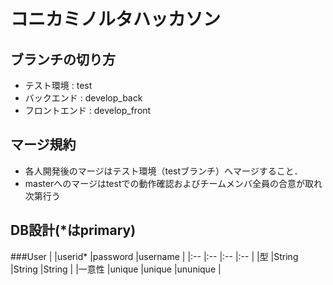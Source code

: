 # コニカミノルタハッカソン

## ブランチの切り方
- テスト環境 : test
- バックエンド : develop_back
- フロントエンド : develop_front
## マージ規約
- 各人開発後のマージはテスト環境（testブランチ）へマージすること．
- masterへのマージはtestでの動作確認およびチームメンバ全員の合意が取れ次第行う


## DB設計(*はprimary)
###User
|		|userid*	|password	|username	|
|:--	|:--		|:--		|:--		|
|型 	|String		|String  	|String		|
|一意性	|unique		|unique		|ununique	|